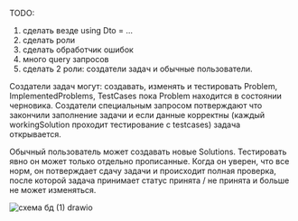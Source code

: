 TODO:
1) сделать везде using Dto = ...
2) сделать роли
3) сделать обработчик ошибок
4) много query запросов
4) сделать 2 роли: создатели задач и обычные пользователи.

Создатели задач могут: создавать, изменять и тестировать Problem, ImplementedProblems, TestCases пока Problem находится в состоянии черновика. 
Создатели специальным запросом потверждают что закончили заполнение задачи и если данные корректны (каждый workingSolution проходит тестирование с testcases) задача открывается.

Обычный пользователь может создавать новые Solutions. 
Тестировать явно он может только отдельно прописанные. 
Когда он уверен, что все норм, он потверждает сдачу задачи и происходит полная проверка, после которой задача принимает статус принята / не принята и больше не может изменяться.

![схема бд (1) drawio](https://github.com/user-attachments/assets/c620bd2e-9afd-4b48-b432-14ce15c75b7f)
